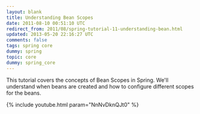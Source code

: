 ```yaml
---           
layout: blank
title: Understanding Bean Scopes
date: 2011-08-10 00:51:10 UTC
redirect_from: 2011/08/spring-tutorial-11-understanding-bean.html
updated: 2013-05-20 22:16:27 UTC
comments: false
tags: spring core
dummy: spring
topic: core
dummy: spring_core
---
```


This tutorial covers the concepts of Bean Scopes in Spring. We'll understand when beans are created and how to configure different scopes for the beans. 

{% include youtube.html param="NnNvDknQJt0" %}